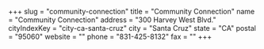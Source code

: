 +++
slug = "community-connection"
title = "Community Connection"
name = "Community Connection"
address = "300 Harvey West Blvd."
cityIndexKey = "city-ca-santa-cruz"
city = "Santa Cruz"
state = "CA"
postal = "95060"
website = ""
phone = "831-425-8132"
fax = ""
+++
